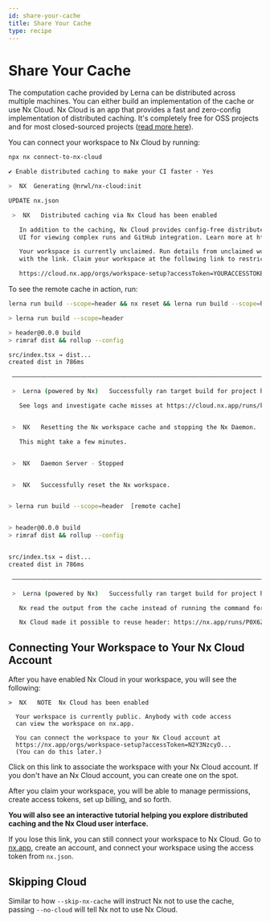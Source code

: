 ```yaml
---
id: share-your-cache
title: Share Your Cache
type: recipe
---
```


# Share Your Cache

The computation cache provided by Lerna can be distributed across multiple machines. You can either build an implementation
of the cache or use Nx Cloud. Nx Cloud is an app that provides a fast and zero-config implementation of distributed
caching. It's completely free for OSS projects and for most closed-sourced
projects ([read more here](https://dev.to/nrwl/more-time-saved-for-free-with-nx-cloud-4a2j)).

You can connect your workspace to Nx Cloud by running:

```bash
npx nx connect-to-nx-cloud
```

```bash title="Terminal Output"
✔ Enable distributed caching to make your CI faster · Yes

>  NX  Generating @nrwl/nx-cloud:init

UPDATE nx.json

 >  NX   Distributed caching via Nx Cloud has been enabled

   In addition to the caching, Nx Cloud provides config-free distributed execution,
   UI for viewing complex runs and GitHub integration. Learn more at https://nx.app

   Your workspace is currently unclaimed. Run details from unclaimed workspaces can be viewed on cloud.nx.app by anyone
   with the link. Claim your workspace at the following link to restrict access.

   https://cloud.nx.app/orgs/workspace-setup?accessToken=YOURACCESSTOKEN
```

To see the remote cache in action, run:

```bash
lerna run build --scope=header && nx reset && lerna run build --scope=header
```

```bash title="Terminal Output"
> lerna run build --scope=header

> header@0.0.0 build
> rimraf dist && rollup --config

src/index.tsx → dist...
created dist in 786ms

 —————————————————————————————————————————————————————————————————————————————————————————————————————————————————————————

 >  Lerna (powered by Nx)   Successfully ran target build for project header (2s)

   See logs and investigate cache misses at https://cloud.nx.app/runs/k0HDHACpL8


 >  NX   Resetting the Nx workspace cache and stopping the Nx Daemon.

   This might take a few minutes.


 >  NX   Daemon Server - Stopped


 >  NX   Successfully reset the Nx workspace.


> lerna run build --scope=header  [remote cache]


> header@0.0.0 build
> rimraf dist && rollup --config


src/index.tsx → dist...
created dist in 786ms

 —————————————————————————————————————————————————————————————————————————————————————————————————————————————————————————

 >  Lerna (powered by Nx)   Successfully ran target build for project header (664ms)

   Nx read the output from the cache instead of running the command for 1 out of 1 tasks.

   Nx Cloud made it possible to reuse header: https://nx.app/runs/P0X6ZGTkqZ
```

## Connecting Your Workspace to Your Nx Cloud Account

After you have enabled Nx Cloud in your workspace, you will see the following:

```shell
>  NX   NOTE  Nx Cloud has been enabled

  Your workspace is currently public. Anybody with code access
  can view the workspace on nx.app.

  You can connect the workspace to your Nx Cloud account at
  https://nx.app/orgs/workspace-setup?accessToken=N2Y3NzcyO...
  (You can do this later.)
```

Click on this link to associate the workspace with your Nx Cloud account. If you don't have an Nx Cloud account, you can
create one on the spot.

After you claim your workspace, you will be able to manage permissions, create access tokens, set up billing, and so
forth.

**You will also see an interactive tutorial helping you explore distributed caching and the Nx Cloud user interface.**

If you lose this link, you can still connect your workspace to Nx Cloud. Go to [nx.app](https://nx.app), create an
account, and connect your workspace using the access token from `nx.json`.

## Skipping Cloud

Similar to how `--skip-nx-cache` will instruct Nx not to use the cache, passing `--no-cloud` will tell Nx not to use Nx
Cloud.
